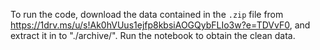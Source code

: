 To run the code, download the data contained in the `.zip` file from https://1drv.ms/u/s!Ak0hVUus1ejfp8kbsiAOGQybFLIo3w?e=TDVvF0, and extract it in to "./archive/". Run the notebook to obtain the clean data.